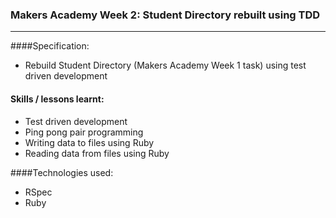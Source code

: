 ### Makers Academy Week 2: Student Directory rebuilt using TDD
-----------

####Specification:
 * Rebuild Student Directory (Makers Academy Week 1 task) using test driven development

#### Skills / lessons learnt:
 * Test driven development
 * Ping pong pair programming
 * Writing data to files using Ruby
 * Reading data from files using Ruby

####Technologies used:
 * RSpec
 * Ruby
